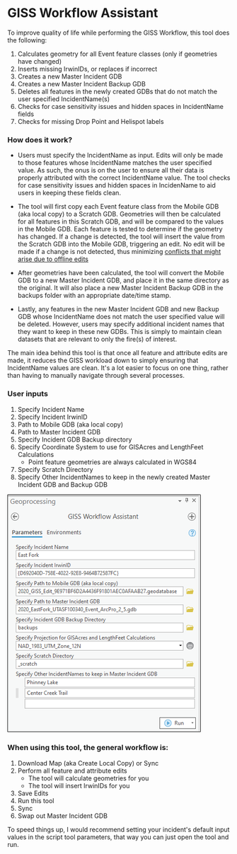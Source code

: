 # GISS Workflow Assistant

To improve quality of life while performing the GISS Workflow, this tool does the following:
1. Calculates geometry for all Event feature classes (only if geometries have changed)
2. Inserts missing IrwinIDs, or replaces if incorrect
3. Creates a new Master Incident GDB
4. Creates a new Master Incident Backup GDB
5. Deletes all features in the newly created GDBs that do not match the user specified IncidentName(s)
6. Checks for case sensitivity issues and hidden spaces in IncidentName fields
7. Checks for missing Drop Point and Helispot labels
  
  
  
### How does it work?
- Users must specify the IncidentName as input. Edits will only be made to those features whose IncidentName matches the user specified value. As such, the onus is on the user to ensure all their data is properly attributed with the correct IncidentName value.  The tool checks for case sensitivity issues and hidden spaces in IncidenName to aid users in keeping these fields clean.

- The tool will first copy each Event feature class from the Mobile GDB (aka local copy) to a Scratch GDB. Geometries will then be calculated for all features in this Scratch GDB, and will be compared to the values in the Mobile GDB. Each feature is tested to determine if the geometry has changed. If a change is detected, the tool will insert the value from the Scratch GDB into the Mobile GDB, triggering an edit. No edit will be made if a change is not detected, thus minimizing [conflicts that might arise due to offline edits](https://www.nwcg.gov/publications/pms936-1/edit-incident-data/securing-incident-information#collapseX)

- After geometries have been calculated, the tool will convert the Mobile GDB to a new Master Incident GDB, and place it in the same directory as the original. It will also place a new Master Incident Backup GDB in the backups folder with an appropriate date/time stamp. 

- Lastly, any features in the new Master Incident GDB and new Backup GDB whose IncidentName does not match the user specified value will be deleted. However, users may specify additional incident names that they want to keep in these new GDBs. This is simply to maintain clean datasets that are relevant to only the fire(s) of interest.

The main idea behind this tool is that once all feature and attribute edits are made, it reduces the GISS workload down to simply ensuring that IncidentName values are clean. It's a lot easier to focus on one thing, rather than having to manually navigate through several processes.

### User inputs
1. Specify Incident Name
2. Specify Incident IrwinID
3. Path to Mobile GDB (aka local copy)
4. Path to Master Incident GDB
5. Specify Incident GDB Backup directory
6. Specify Coordinate System to use for GISAcres and LengthFeet Calculations
    - Point feature geometries are always calculated in WGS84
7. Specify Scratch Directory
8. Specify Other IncidentNames to keep in the newly created Master Incident GDB and Backup GDB

![screenshot_GISSWorkflowAssistant_1.png](/docs/screenshot_GISSWorkflowAssistant_1.png?raw=true)

### When using this tool, the general workflow is:
1. Download Map (aka Create Local Copy) or Sync
2. Perform all feature and attribute edits
    - The tool will calculate geometries for you
    - The tool will insert IrwinIDs for you
3. Save Edits
4. Run this tool
5. Sync
6. Swap out Master Incident GDB

To speed things up, I would recommend setting your incident's default input values in the script tool parameters, that way you can just open the tool and run.
